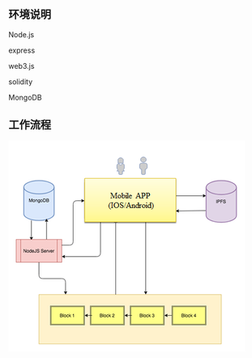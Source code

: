 ## 环境说明

Node.js 

express 

web3.js 

solidity

MongoDB

## 工作流程
![](https://github.com/IMRFeng/autohash/blob/master/UBI4_api/public/6.png)
